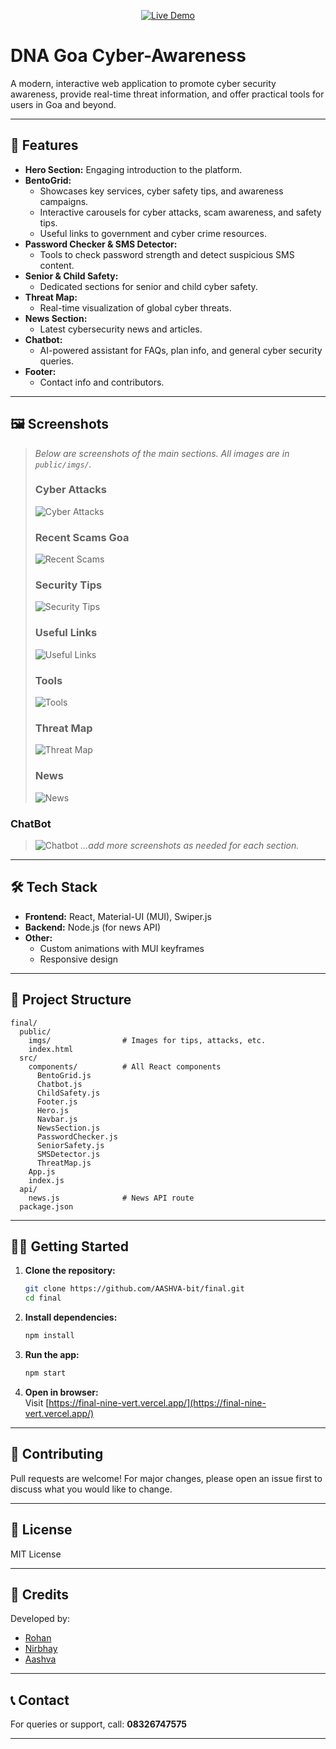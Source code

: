 <!-- Live Demo Badge -->
<p align="center">
  <a href="https://final-nine-vert.vercel.app/" target="_blank">
    <img src="https://img.shields.io/badge/Live%20Demo-Visit%20Now-00cec9?style=for-the-badge&logo=vercel&logoColor=white" alt="Live Demo"/>
  </a>
</p>

# DNA Goa Cyber-Awareness

A modern, interactive web application to promote cyber security awareness, provide real-time threat information, and offer practical tools for users in Goa and beyond.

---

## 🚀 Features

- **Hero Section:** Engaging introduction to the platform.
- **BentoGrid:**  
  - Showcases key services, cyber safety tips, and awareness campaigns.
  - Interactive carousels for cyber attacks, scam awareness, and safety tips.
  - Useful links to government and cyber crime resources.
- **Password Checker & SMS Detector:**  
  - Tools to check password strength and detect suspicious SMS content.
- **Senior & Child Safety:**  
  - Dedicated sections for senior and child cyber safety.
- **Threat Map:**  
  - Real-time visualization of global cyber threats.
- **News Section:**  
  - Latest cybersecurity news and articles.
- **Chatbot:**  
  - AI-powered assistant for FAQs, plan info, and general cyber security queries.
- **Footer:**  
  - Contact info and contributors.

---

## 🖼️ Screenshots

> _Below are screenshots of the main sections. All images are in `public/imgs/`._
>
> ### Cyber Attacks
> ![Cyber Attacks](public/imgs/cyberattacksec.png)
>
> ### Recent Scams Goa
> ![Recent Scams](public/imgs/goascam.png)
>
> ### Security Tips
> ![Security Tips](public/imgs/sectips.png)
>
> ### Useful Links
> ![Useful Links](public/imgs/links.png)
>
> ### Tools
> ![Tools](public/imgs/tools.png)
>
> ### Threat Map
> ![Threat Map](public/imgs/map.png)
>
> ### News
> ![News](public/imgs/news.png)
>
 ### ChatBot
> ![Chatbot](public/imgs/bot.png)
> _...add more screenshots as needed for each section._

---

## 🛠️ Tech Stack

- **Frontend:** React, Material-UI (MUI), Swiper.js
- **Backend:** Node.js (for news API)
- **Other:**  
  - Custom animations with MUI keyframes
  - Responsive design

---

## 📁 Project Structure

```
final/
  public/
    imgs/                # Images for tips, attacks, etc.
    index.html
  src/
    components/          # All React components
      BentoGrid.js
      Chatbot.js
      ChildSafety.js
      Footer.js
      Hero.js
      Navbar.js
      NewsSection.js
      PasswordChecker.js
      SeniorSafety.js
      SMSDetector.js
      ThreatMap.js
    App.js
    index.js
  api/
    news.js              # News API route
  package.json
```

---

## 🧑‍💻 Getting Started

1. **Clone the repository:**
   ```sh
   git clone https://github.com/AASHVA-bit/final.git
   cd final
   ```

2. **Install dependencies:**
   ```sh
   npm install
   ```

3. **Run the app:**
   ```sh
   npm start
   ```

4. **Open in browser:**  
   Visit [https://final-nine-vert.vercel.app/](https://final-nine-vert.vercel.app/)

---

## 📢 Contributing

Pull requests are welcome! For major changes, please open an issue first to discuss what you would like to change.

---

## 📄 License

MIT License

---

## 🙏 Credits

Developed by: 
- [Rohan](https://github.com/Rohan-Zara)
- [Nirbhay](https://github.com/24nirbhay)
- [Aashva](https://github.com/AASHVA-bit)

---

## 📞 Contact

For queries or support, call: **08326747575**

---
